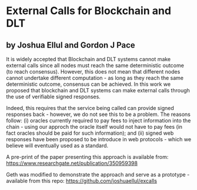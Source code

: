 # External Calls for Blockchain and DLT
## by Joshua Ellul and Gordon J Pace

It is widely accepted that Blockchain and DLT systems cannot make external calls since all nodes must reach the same deterministic outcome (to reach consensus). However, this does not mean that different nodes cannot undertake different computation - as long as they reach the same deterministic outcome, consensus can be achieved. In this work we proposed that blockchain and DLT systems can make external calls through the use of verifiable signed responses. 

Indeed, this requires that the service being called can provide signed responses back - however, we do not see this to be a problem. The reasons follow: (i) oracles currently required to pay fees to inject information into the chain - using our approch the oracle itself would not have to pay fees (in fact oracles should be paid for such information); and (ii) signed web responses have been proposed to be introduce in web protocols - which we believe will eventually used as a standard.

A pre-print of the paper presenting this approach is available from: <a href="https://www.researchgate.net/publication/350959398" target="_">https://www.researchgate.net/publication/350959398</a>

Geth was modified to demonstrate the approach and serve as a prototype - available from this repo: <a href="https://github.com/joshuaellul/excalls">https://github.com/joshuaellul/excalls</a>
